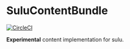 # SuluContentBundle

[![CircleCI](https://circleci.com/gh/sulu/SuluContentBundle.svg?style=svg)](https://circleci.com/gh/sulu/SuluContentBundle)

**Experimental** content implementation for sulu.
